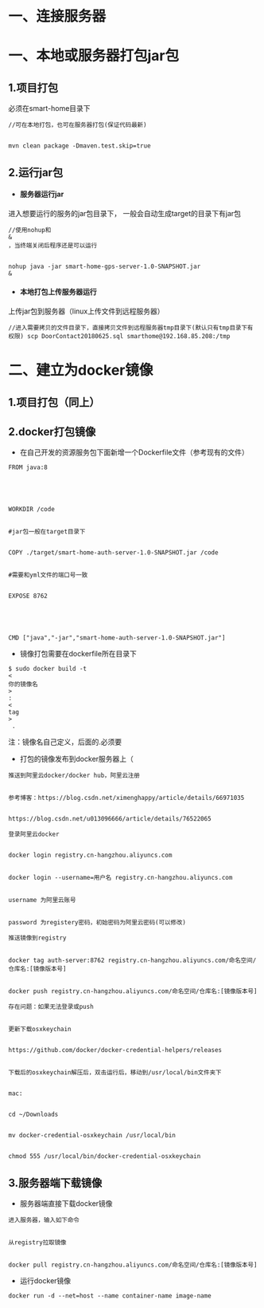 # 一、连接服务器

# 一、本地或服务器打包jar包

## 1.项目打包

必须在smart-home目录下

```
//可在本地打包，也可在服务器打包(保证代码最新)


mvn clean package -Dmaven.test.skip=true
```

## 2.运行jar包

* #### 服务器运行jar

进入想要运行的服务的jar包目录下， 一般会自动生成target的目录下有jar包

```
//使用nohup和
&
，当终端关闭后程序还是可以运行


nohup java -jar smart-home-gps-server-1.0-SNAPSHOT.jar
&
```

* #### 本地打包上传服务器运行

上传jar包到服务器（linux上传文件到远程服务器）

```
//进入需要拷贝的文件目录下，直接拷贝文件到远程服务器tmp目录下(默认只有tmp目录下有权限) scp DoorContact20180625.sql smarthome@192.168.85.208:/tmp
```



# 二、建立为docker镜像

## 1.项目打包（同上）

## 2.docker打包镜像

* 在自己开发的资源服务包下面新增一个Dockerfile文件（参考现有的文件）

```
FROM java:8


​


WORKDIR /code


#jar包一般在target目录下


COPY ./target/smart-home-auth-server-1.0-SNAPSHOT.jar /code


#需要和yml文件的端口号一致


EXPOSE 8762


​


CMD ["java","-jar","smart-home-auth-server-1.0-SNAPSHOT.jar"]
```

* 镜像打包需要在dockerfile所在目录下

```
$ sudo docker build -t 
<
你的镜像名
>
:
<
tag
>
 .
```

注：镜像名自己定义，后面的.必须要

* 打包的镜像发布到docker服务器上（

```
推送到阿里云docker/docker hub，阿里云注册


参考博客：https://blog.csdn.net/ximenghappy/article/details/66971035


https://blog.csdn.net/u013096666/article/details/76522065
```

```
登录阿里云docker


docker login registry.cn-hangzhou.aliyuncs.com


docker login --username=用户名 registry.cn-hangzhou.aliyuncs.com


username 为阿里云账号


password 为registery密码，初始密码为阿里云密码(可以修改)
```

```
推送镜像到registry


docker tag auth-server:8762 registry.cn-hangzhou.aliyuncs.com/命名空间/仓库名:[镜像版本号]


docker push registry.cn-hangzhou.aliyuncs.com/命名空间/仓库名:[镜像版本号]
```

```
存在问题：如果无法登录或push


更新下载osxkeychain


https://github.com/docker/docker-credential-helpers/releases 


下载后的osxkeychain解压后，双击运行后，移动到/usr/local/bin文件夹下


mac:


cd ~/Downloads


mv docker-credential-osxkeychain /usr/local/bin


chmod 555 /usr/local/bin/docker-credential-osxkeychain
```

## 3.服务器端下载镜像

* 服务器端直接下载docker镜像

```
进入服务器，输入如下命令


从registry拉取镜像


docker pull registry.cn-hangzhou.aliyuncs.com/命名空间/仓库名:[镜像版本号]
```

* 运行docker镜像

```
docker run -d --net=host --name container-name image-name
```

  


